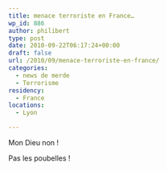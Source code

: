 ```yaml
---
title: menace terroriste en France…
wp_id: 886
author: philibert
type: post
date: 2010-09-22T06:17:24+00:00
draft: false
url: /2010/09/menace-terroriste-en-france/
categories:
  - news de merde
  - Terrorisme
residency:
  - France
locations:
  - Lyon

---
```

Mon Dieu non !

Pas les poubelles !